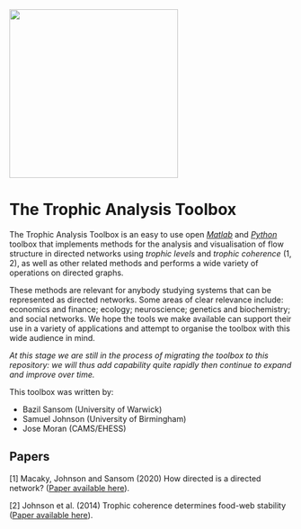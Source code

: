 <img src="TAT_logo.png" width="300"/>

# The Trophic Analysis Toolbox

The Trophic Analysis Toolbox is an easy to use open [*Matlab*](https://github.com/BazilSansom/How-directed-is-a-directed-network/tree/master/Matlab_files) and [*Python*](https://github.com/BazilSansom/How-directed-is-a-directed-network/tree/master/Python_files) toolbox that implements methods for the analysis and visualisation of flow structure in directed networks using *trophic levels* and *trophic coherence* (1, 2), as well as other related methods and performs a wide variety of operations on directed graphs.

These methods are relevant for anybody studying systems that can be represented as directed networks. Some areas of clear relevance include: economics and finance; ecology; neuroscience; genetics and biochemistry; and social networks. We hope the tools we make available can support their use in a variety of applications and attempt to organise the toolbox with this wide audience in mind.

*At this stage we are still in the process of migrating the toolbox to this repository: we will thus add capability quite rapidly then continue to expand and improve over time.*

This toolbox was written by:
- Bazil Sansom (University of Warwick)
- Samuel Johnson (University of Birmingham)
- Jose Moran (CAMS/EHESS)

## Papers

[1] Macaky, Johnson and Sansom (2020) How directed is a directed network? ([Paper available here](https://www.rebuildingmacroeconomics.ac.uk/how-directed-is-a-directed-network)).

[2] Johnson et al. (2014) Trophic coherence determines food-web stability  ([Paper available here](https://www.pnas.org/content/111/50/17923)).
